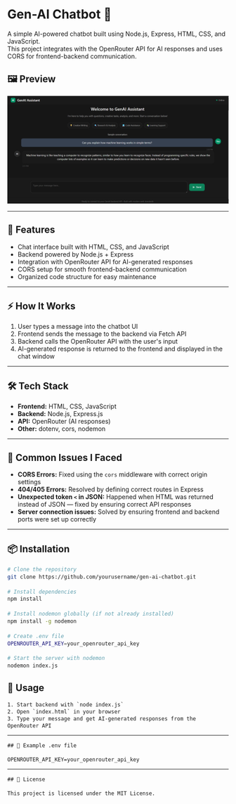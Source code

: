 # Gen-AI Chatbot 🤖

A simple AI-powered chatbot built using Node.js, Express, HTML, CSS, and JavaScript.  
This project integrates with the OpenRouter API for AI responses and uses CORS for frontend-backend communication.

## 🖼 Preview

![Chatbot UI Preview](https://raw.githubusercontent.com/priyanshusinghchouhan/genai-chatbot/refs/heads/main/assets/genaiUI.png)


---

## 🚀 Features

- Chat interface built with HTML, CSS, and JavaScript
- Backend powered by Node.js + Express
- Integration with OpenRouter API for AI-generated responses
- CORS setup for smooth frontend-backend communication
- Organized code structure for easy maintenance


---

## ⚡ How It Works

1. User types a message into the chatbot UI  
2. Frontend sends the message to the backend via Fetch API  
3. Backend calls the OpenRouter API with the user's input  
4. AI-generated response is returned to the frontend and displayed in the chat window  

---

## 🛠 Tech Stack

- **Frontend:** HTML, CSS, JavaScript
- **Backend:** Node.js, Express.js
- **API:** OpenRouter (AI responses)
- **Other:** dotenv, cors, nodemon

---

## 🐞 Common Issues I Faced

- **CORS Errors:** Fixed using the `cors` middleware with correct origin settings  
- **404/405 Errors:** Resolved by defining correct routes in Express  
- **Unexpected token `<` in JSON:** Happened when HTML was returned instead of JSON — fixed by ensuring correct API responses  
- **Server connection issues:** Solved by ensuring frontend and backend ports were set up correctly  

---

## 📦 Installation

```bash
# Clone the repository
git clone https://github.com/yourusername/gen-ai-chatbot.git

# Install dependencies
npm install

# Install nodemon globally (if not already installed)
npm install -g nodemon

# Create .env file
OPENROUTER_API_KEY=your_openrouter_api_key

# Start the server with nodemon
nodemon index.js
```


## 📌 Usage
```
1. Start backend with `node index.js`  
2. Open `index.html` in your browser  
3. Type your message and get AI-generated responses from the OpenRouter API  
```
---

```
## 🔑 Example .env file

OPENROUTER_API_KEY=your_openrouter_api_key
```
---
```
## 📜 License

This project is licensed under the MIT License.
